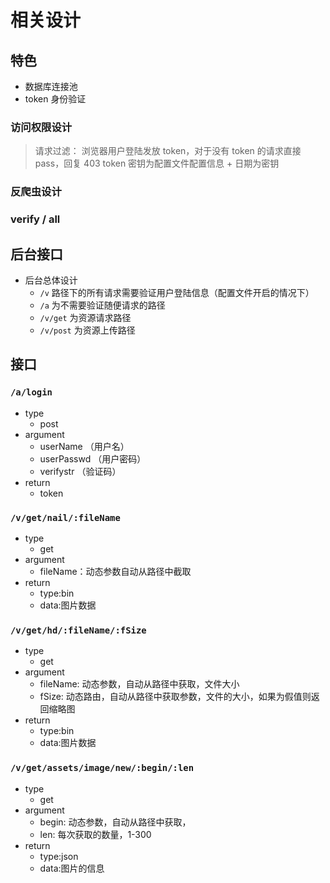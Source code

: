 # 相关设计

## 特色

- 数据库连接池
- token 身份验证

### 访问权限设计

> 请求过滤： 浏览器用户登陆发放 token，对于没有 token 的请求直接 pass，回复 403
> token 密钥为配置文件配置信息 + 日期为密钥

### 反爬虫设计

### verify / all

## 后台接口

- 后台总体设计
  - `/v` 路径下的所有请求需要验证用户登陆信息（配置文件开启的情况下）
  - `/a` 为不需要验证随便请求的路径
  - `/v/get` 为资源请求路径
  - `/v/post` 为资源上传路径

## 接口

### `/a/login`

- type
  - post
- argument
  - userName （用户名）
  - userPasswd （用户密码）
  - verifystr （验证码）
- return
  - token

### `/v/get/nail/:fileName`

- type
  - get
- argument
  - fileName：动态参数自动从路径中截取
- return
  - type:bin
  - data:图片数据

### `/v/get/hd/:fileName/:fSize`

- type
  - get
- argument
  - fileName: 动态参数，自动从路径中获取，文件大小
  - fSize: 动态路由，自动从路径中获取参数，文件的大小，如果为假值则返回缩略图
- return
  - type:bin
  - data:图片数据

### `/v/get/assets/image/new/:begin/:len`

- type
  - get
- argument
  - begin: 动态参数，自动从路径中获取，
  - len: 每次获取的数量，1-300
- return
  - type:json
  - data:图片的信息
